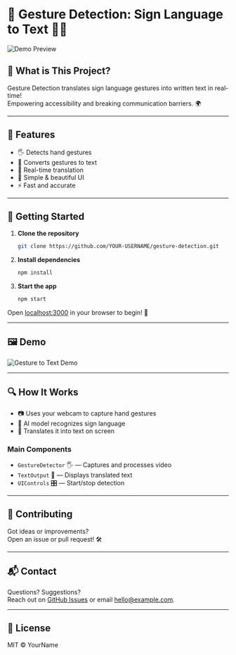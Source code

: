 # 👐 Gesture Detection: Sign Language to Text 📖✨

![Demo Preview](public/sample-image.png)

## 🤖 What is This Project?

Gesture Detection translates sign language gestures into written text in real-time!  
Empowering accessibility and breaking communication barriers. 🌍

---

## 🌟 Features

- 🖐️ Detects hand gestures
- 📝 Converts gestures to text
- 💬 Real-time translation
- 🎨 Simple & beautiful UI
- ⚡ Fast and accurate

---

## 🚀 Getting Started

1. **Clone the repository**  
   ```bash
   git clone https://github.com/YOUR-USERNAME/gesture-detection.git
   ```

2. **Install dependencies**  
   ```bash
   npm install
   ```

3. **Start the app**  
   ```bash
   npm start
   ```

Open [localhost:3000](http://localhost:3000) in your browser to begin! 🎉

---

## 🖼️ Demo

![Gesture to Text Demo](public/sample-image.png)

---

## 🔍 How It Works

- 📷 Uses your webcam to capture hand gestures
- 🧠 AI model recognizes sign language
- 📝 Translates it into text on screen

### Main Components

- `GestureDetector` 🖐️ — Captures and processes video
- `TextOutput` 📝 — Displays translated text
- `UIControls` 🎛️ — Start/stop detection

---

## 🤝 Contributing

Got ideas or improvements?  
Open an issue or pull request! 🛠️

---

## 📬 Contact

Questions? Suggestions?  
Reach out on [GitHub Issues](https://github.com/YOUR-USERNAME/gesture-detection/issues) or email hello@example.com.

---

## 📄 License

MIT © YourName
